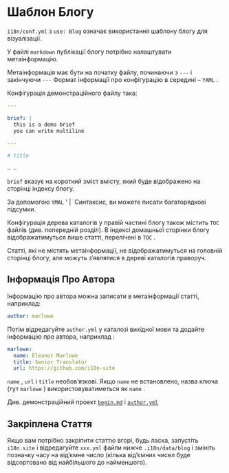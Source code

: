 # Шаблон Блогу

`i18n/conf.yml` з `use: Blog` означає використання шаблону блогу для візуалізації.

У файлі `markdown` публікації блогу потрібно налаштувати метаінформацію.

Метаінформація має бути на початку файлу, починаючи з `---` і закінчуючи `---` Формат інформації про конфігурацію в середині – `YAML` .

Конфігурація демонстраційного файлу така:

```yml
---

brief: |
  this is a demo brief
  you can write multiline

---

# title

… …
```

`brief` вказує на короткий зміст вмісту, який буде відображено на сторінці індексу блогу.

За допомогою `YMAL` ' | `Синтаксис, ви можете писати багаторядкові підсумки.

Конфігурація дерева каталогів у правій частині блогу також містить `TOC` файлів (див. попередній розділ). В індексі домашньої сторінки блогу відображатимуться лише статті, перелічені в `TOC` .

Статті, які не містять метаінформації, не відображатимуться на головній сторінці блогу, але можуть з’являтися в дереві каталогів праворуч.

## Інформація Про Автора

Інформацію про автора можна записати в метаінформації статті, наприклад:

```yml
author: marlowe
```

Потім відредагуйте `author.yml` у каталозі вихідної мови та додайте інформацію про автора, наприклад :

```yml
marlowe:
  name: Eleanor Marlowe
  title: Senior Translator
  url: https://github.com/i18n-site
```

`name` , `url` і `title` необов’язкові. Якщо `name` не встановлено, назва ключа (тут `marlowe` ) використовуватиметься як `name` .

Див. демонстраційний проект [`begin.md`](https://github.com/i18n-site/demo.i18n.site/blob/main/en/blog/news/begin.md?plain=1) і [`author.yml`](https://github.com/i18n-site/demo.i18n.site/blob/main/en/author.yml)

## Закріплена Стаття

Якщо вам потрібно закріпити статтю вгорі, будь ласка, запустіть `i18n.site` і відредагуйте `xxx.yml` файли нижче `.i18n/data/blog` і змініть позначку часу на від’ємне число (кілька від’ємних чисел буде відсортовано від найбільшого до найменшого).